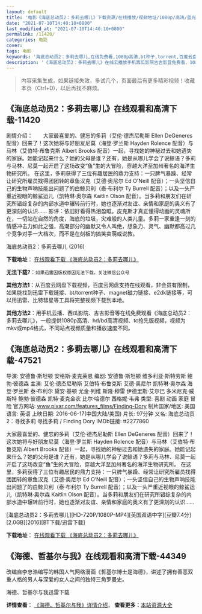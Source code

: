 ```yaml
---
layout: default
title: '电影《海底总动员2：多莉去哪儿》下载资源/在线播放/视频地址/1080p/高清/蓝光'
date: "2021-07-10T14:40:10+0800"
last_modified_at: "2021-07-10T14:40:10+0800"
permalink: /11420/
categories: 电影
cover:
tags: 电影
keywords: '海底总动员2：多莉去哪儿,在线免费看,1080p高清,bt种子,torrent,百度云盘,magnet,磁力链,迅雷下载资源'
description: '《海底总动员2：多莉去哪儿》在线云播放手机西瓜影院吉吉影音免费看，1080p高清bd/hd未删减完整版和tc抢先枪版，mkv/mp4格式，附带bt/torrent种子、magnet/磁力链、百度云盘、网盘资源迅雷下载链接'
---
```


>内容采集生成，如果链接失效，多试几个，页面最后有更多精彩视频！收藏本页（Ctrl+D)，以后再找不麻烦。


## 《海底总动员2：多莉去哪儿》在线观看和高清下载-11420

剧情介绍：　　大家最喜爱的、健忘的多莉（艾伦·德杰尼勒斯 Ellen DeGeneres 配音）回来了！这次她将与好朋友尼莫（海登·罗兰斯 Hayden Rolence 配音）与马林（艾伯特·布鲁克斯 Albert Brooks 配音）一起，寻找她的神秘过去和她遗失的家庭。她能记起来什么？她的父母是谁？还有，她是从哪儿学会了说鲸语？多莉与马林、尼莫一起开启了这场改变“鱼”生的大冒险，穿越大洋至加州著名的海洋生物研究所。 在这里，多莉获得了三位有趣居民的鼎力支持：一只脾气暴躁、经常让研究所雇员找得团团转的章鱼汉克（艾德·奥尼尔 Ed O'Neill 配音）；一头坚信自己的生物声呐技能出问题了的白鲸贝利（泰·布利尔 Ty Burrell 配音）；以及一头严重近视眼的鲸鲨运儿（凯特琳·奥尔森 Kaitlin Olson 配音）。当多莉和朋友们在研究所错综复杂的内部水道中辗转前行时，她也逐渐对友谊、亲情和家庭的奥义有了更深刻的认识…… 影评：依旧好看得热泪盈眶。皮克斯才真正懂得动画的灵魂所在，一切站在自然的角度，海底的垃圾，灾难般的人类儿童。多莉一家重逢一刻的情感冲击力如此之强，高潮部分的幽默又令人叫绝，想象力、灵气、幽默都高过几个竞争对手一大档次，而不是在刻板的搞笑卖萌或说教。


海底总动员2：多莉去哪儿 (2016)

**下载地址**： [在线观看下载 《海底总动员2：多莉去哪儿》](https://www.btbtdy.me/btdy/dy6140.html) 


**无法下载?**：`如果迅雷因版权原因无法下载，关注微信公众号 `

**其他方法1**：从百度云网盘下载视频，百度云网盘支持在线观看，非会员有限制，如果能找到迅雷下载链接、bt/torrent种子、magnet磁力链接、e2dk链接等，可以用迅雷、比特彗星等工具将完整视频下载到本地。

**其他方法2**：用手机云播、西瓜影院、吉吉影音等在线免费观看《海底总动员2：多莉去哪儿》，一般提供1080p高清、hd/bd高清视频、tc抢先版视频，视频为mkv或mp4格式，不同站点视频质量和播放速度不同。


## 《海底总动员2：多莉去哪儿》在线观看和高清下载-47521

导演: 安德鲁·斯坦顿 安格斯·麦克莱恩 编剧: 安德鲁·斯坦顿 维多利亚·斯特劳斯 鲍勃·彼德森 主演: 艾伦·德杰尼勒斯 艾伯特·布鲁克斯 艾德·奥尼尔 凯特琳·奥尔森 海登·罗兰斯 泰·布利尔 黛安·基顿 尤金·列维 斯隆·穆雷 伊德里斯·艾尔巴 多米尼克·威斯特 鲍勃·彼德森 凯特·麦克金农 比尔·哈德尔 西格妮·韦弗 类型: 喜剧 动画 家庭 冒险 官方网站: www.pixar.com/features_films/Finding-Dory 制片国家/地区: 美国 语言: 英语 上映日期: 2016-06-17(中国大陆/美国) 片长: 97分钟 又名: 海底总动员2：寻找多莉 寻找多莉 / Finding Dory IMDb链接: tt2277860

大家最喜爱的、健忘的多莉（艾伦·德杰尼勒斯 Ellen DeGeneres 配音）回来了！这次她将与好朋友尼莫（海登·罗兰斯 Hayden Rolence 配音）与马林（艾伯特·布鲁克斯 Albert Brooks 配音）一起，寻找她的神秘过去和她遗失的家庭。她能记起来什么？她的父母是谁？还有，她是从哪儿学会了说鲸语？多莉与马林、尼莫一起开启了这场改变“鱼”生的大冒险，穿越大洋至加州著名的海洋生物研究所。 在这里，多莉获得了三位有趣居民的鼎力支持：一只脾气暴躁、经常让研究所雇员找得团团转的章鱼汉克（艾德·奥尼尔 Ed O’Neill 配音）；一头坚信自己的生物声呐技能出问题了的白鲸贝利（泰·布利尔 Ty Burrell 配音）；以及一头严重近视眼的鲸鲨运儿（凯特琳·奥尔森 Kaitlin Olson 配音）。当多莉和朋友们在研究所错综复杂的内部水道中辗转前行时，她也逐渐对友谊、亲情和家庭的奥义有了更深刻的认识……


[海底总动员2：多莉去哪儿][HD-720P/1080P-MP4][英国双语中字][豆瓣7.4分][2.0GB][2016][BT下载/迅雷下载]

**下载地址**： [在线观看下载 《海底总动员2：多莉去哪儿》](https://www.btdx8.com/torrent/finding_dory_2016.html) 


## 《海德、哲基尔与我》在线观看和高清下载-44349

改编自李忠浩编写的韩国人气网络漫画《哲基尔博士是海德》，讲述了拥有善恶双重人格的男人与深爱的女人之间的独特三角罗曼史。<!---剧情end--->


海德、哲基尔与我迅雷下载

**详情查看**： [《海德、哲基尔与我》详情介绍](/movie/44349/)， **查看更多**：[本站资源大全](/movie/t/all/)

